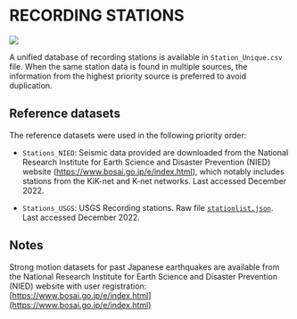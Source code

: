 # RECORDING STATIONS

![](recording_stations.png)

A unified database of recording stations is available in `Station_Unique.csv` file.
When the same station data is found in multiple sources, the information from the highest priority source is preferred to avoid duplication.


## Reference datasets

The reference datasets were used in the following priority order:

- `Stations_NIED`: Seismic data provided are downloaded from the National Research Institute for Earth Science and Disaster Prevention (NIED) website (https://www.bosai.go.jp/e/index.html), which notably includes stations from the KiK-net and K-net networks. Last accessed December 2022.

- `Stations_USGS`: USGS Recording stations. Raw file [`stationlist.json`](https://earthquake.usgs.gov/product/shakemap/us1000eu1c/atlas/1594396182548/download/stationlist.json). Last accessed December 2022.


## Notes

Strong motion datasets for past Japanese earthquakes are available from the National Research Institute for Earth Science and Disaster Prevention (NIED) website with user registration: [https://www.bosai.go.jp/e/index.html](https://www.bosai.go.jp/e/index.html)